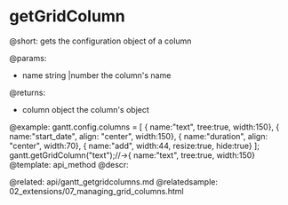 getGridColumn
=============
@short: gets the configuration object of a column

@params:
- name	string |number	the column's name

@returns:
- column	object	the column's object

@example:
gantt.config.columns = [
	{ name:"text", tree:true, width:150},
	{ name:"start_date", align: "center", width:150},
	{ name:"duration", align: "center", width:70},
	{ name:"add", width:44, resize:true, hide:true}
];
gantt.getGridColumn("text");//->{ name:"text", tree:true, width:150}
@template:	api_method
@descr:


@related:
	api/gantt_getgridcolumns.md
@relatedsample:
	02_extensions/07_managing_grid_columns.html